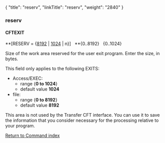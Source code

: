 {
    "title": "reserv",
    "linkTitle": "reserv",
    "weight": "2840"
}<span id="reserv"></span>

### reserv

#### CFTEXIT

**\[RESERV = {<u>8192</u> | <u>1024</u> |
n}\]   **{0..8192}
  {0..1024}

Size of the work area reserved for the user exit program. Enter the
size, in bytes.

This field only applies to the following EXITS:

-   Access/EXEC:
    -   range {**0 to 1024**}
    -   default value
        <span style="font-weight: bold;">1024</span>
-   file:
    -   range {<span style="font-weight: bold;">0 to 8192</span>}
    -   default value
        <span style="font-weight: bold;">8192</span>

This area is not used by the <span class="mc-variable axway_variables.Component_Short_Name variable">Transfer CFT</span> interface. You can use it
to save the information that you consider necessary for the processing
relative to your program.

[Return to Command index](../../)
